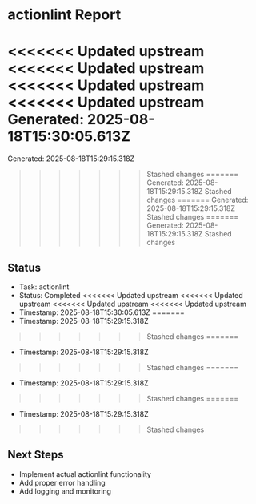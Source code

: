 # actionlint Report

<<<<<<< Updated upstream
<<<<<<< Updated upstream
<<<<<<< Updated upstream
<<<<<<< Updated upstream
Generated: 2025-08-18T15:30:05.613Z
=======
Generated: 2025-08-18T15:29:15.318Z
>>>>>>> Stashed changes
=======
Generated: 2025-08-18T15:29:15.318Z
>>>>>>> Stashed changes
=======
Generated: 2025-08-18T15:29:15.318Z
>>>>>>> Stashed changes
=======
Generated: 2025-08-18T15:29:15.318Z
>>>>>>> Stashed changes

## Status
- Task: actionlint
- Status: Completed
<<<<<<< Updated upstream
<<<<<<< Updated upstream
<<<<<<< Updated upstream
<<<<<<< Updated upstream
- Timestamp: 2025-08-18T15:30:05.613Z
=======
- Timestamp: 2025-08-18T15:29:15.318Z
>>>>>>> Stashed changes
=======
- Timestamp: 2025-08-18T15:29:15.318Z
>>>>>>> Stashed changes
=======
- Timestamp: 2025-08-18T15:29:15.318Z
>>>>>>> Stashed changes
=======
- Timestamp: 2025-08-18T15:29:15.318Z
>>>>>>> Stashed changes

## Next Steps
- Implement actual actionlint functionality
- Add proper error handling
- Add logging and monitoring
